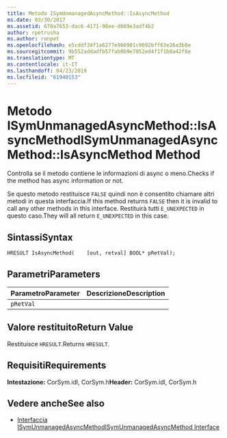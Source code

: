 ```yaml
---
title: Metodo ISymUnmanagedAsyncMethod::IsAsyncMethod
ms.date: 03/30/2017
ms.assetid: 670a7653-dac6-4171-98ee-d669e3adf4b2
author: rpetrusha
ms.author: ronpet
ms.openlocfilehash: e5cddf34f1a6277e966901c9692bff63e26a3b8e
ms.sourcegitcommit: 9b552addadfb57fab0b9e7852ed4f1f1b8a42f8e
ms.translationtype: MT
ms.contentlocale: it-IT
ms.lasthandoff: 04/23/2019
ms.locfileid: "61940153"
---
```

# <a name="isymunmanagedasyncmethodisasyncmethod-method"></a><span data-ttu-id="aa483-102">Metodo ISymUnmanagedAsyncMethod::IsAsyncMethod</span><span class="sxs-lookup"><span data-stu-id="aa483-102">ISymUnmanagedAsyncMethod::IsAsyncMethod Method</span></span>
<span data-ttu-id="aa483-103">Controlla se il metodo contiene le informazioni di async o meno.</span><span class="sxs-lookup"><span data-stu-id="aa483-103">Checks if the method has async information or not.</span></span>  
  
 <span data-ttu-id="aa483-104">Se questo metodo restituisce `FALSE` quindi non è consentito chiamare altri metodi in questa interfaccia.</span><span class="sxs-lookup"><span data-stu-id="aa483-104">If this method returns `FALSE` then it is invalid to call any other methods in this interface.</span></span> <span data-ttu-id="aa483-105">Restituirà tutti `E_UNEXPECTED` in questo caso.</span><span class="sxs-lookup"><span data-stu-id="aa483-105">They will all return `E_UNEXPECTED` in this case.</span></span>  
  
## <a name="syntax"></a><span data-ttu-id="aa483-106">Sintassi</span><span class="sxs-lookup"><span data-stu-id="aa483-106">Syntax</span></span>  
  
```idl  
HRESULT IsAsyncMethod(    [out, retval] BOOL* pRetVal);  
```  
  
## <a name="parameters"></a><span data-ttu-id="aa483-107">Parametri</span><span class="sxs-lookup"><span data-stu-id="aa483-107">Parameters</span></span>  
  
|<span data-ttu-id="aa483-108">Parametro</span><span class="sxs-lookup"><span data-stu-id="aa483-108">Parameter</span></span>|<span data-ttu-id="aa483-109">Descrizione</span><span class="sxs-lookup"><span data-stu-id="aa483-109">Description</span></span>|  
|---------------|-----------------|  
|`pRetVal`||  
  
## <a name="return-value"></a><span data-ttu-id="aa483-110">Valore restituito</span><span class="sxs-lookup"><span data-stu-id="aa483-110">Return Value</span></span>  
 <span data-ttu-id="aa483-111">Restituisce `HRESULT`.</span><span class="sxs-lookup"><span data-stu-id="aa483-111">Returns `HRESULT`.</span></span>  
  
## <a name="requirements"></a><span data-ttu-id="aa483-112">Requisiti</span><span class="sxs-lookup"><span data-stu-id="aa483-112">Requirements</span></span>  
 <span data-ttu-id="aa483-113">**Intestazione:** CorSym.idl, CorSym.h</span><span class="sxs-lookup"><span data-stu-id="aa483-113">**Header:** CorSym.idl, CorSym.h</span></span>  
  
## <a name="see-also"></a><span data-ttu-id="aa483-114">Vedere anche</span><span class="sxs-lookup"><span data-stu-id="aa483-114">See also</span></span>

- [<span data-ttu-id="aa483-115">Interfaccia ISymUnmanagedAsyncMethod</span><span class="sxs-lookup"><span data-stu-id="aa483-115">ISymUnmanagedAsyncMethod Interface</span></span>](../../../../docs/framework/unmanaged-api/diagnostics/isymunmanagedasyncmethod-interface.md)

